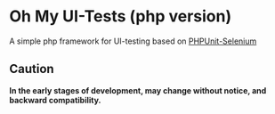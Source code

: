 Oh My UI-Tests (php version)
========

A simple php framework for UI-testing based on [PHPUnit-Selenium](https://github.com/sebastianbergmann/phpunit-selenium)

## Сaution
**In the early stages of development, may change without notice, and backward compatibility.**